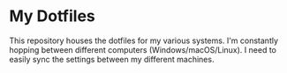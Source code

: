 # My Dotfiles

This repository houses the dotfiles for my various systems. I'm constantly
hopping between different computers (Windows/macOS/Linux). I need
to easily sync the settings between my different machines.
